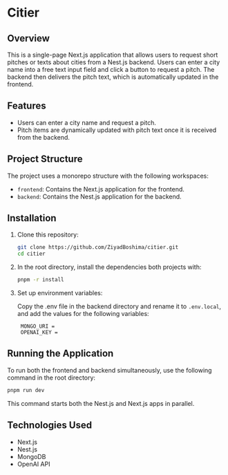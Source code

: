 # Citier

## Overview

This is a single-page Next.js application that allows users to request short pitches or texts about cities from a Nest.js backend. Users can enter a city name into a free text input field and click a button to request a pitch. The backend then delivers the pitch text, which is automatically updated in the frontend.

## Features

- Users can enter a city name and request a pitch.
- Pitch items are dynamically updated with pitch text once it is received from the backend.

## Project Structure

The project uses a monorepo structure with the following workspaces:

- `frontend`: Contains the Next.js application for the frontend.
- `backend`: Contains the Nest.js application for the backend.

## Installation

1. Clone this repository:

   ```bash
   git clone https://github.com/ZiyadBoshima/citier.git
   cd citier
   ```

2. In the root directory, install the dependencies both projects with:

   ```bash
   pnpm -r install
   ```

4. Set up environment variables:

   Copy the .env file in the backend directory and rename it to `.env.local`, and add the values for the following variables:

   ```env
    MONGO_URI =
    OPENAI_KEY =
   ```

## Running the Application

To run both the frontend and backend simultaneously, use the following command in the root directory:

```bash
pnpm run dev
```

This command starts both the Nest.js and Next.js apps in parallel.

## Technologies Used

- Next.js
- Nest.js
- MongoDB
- OpenAI API
